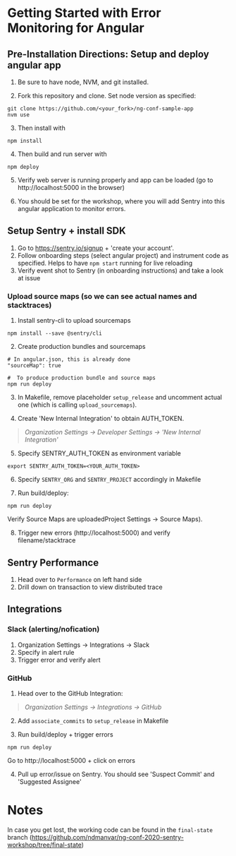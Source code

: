 # Getting Started with Error Monitoring for Angular

## Pre-Installation Directions: Setup and deploy angular app

1. Be sure to have node, NVM, and git installed.

2. Fork this repository and clone. Set node version as specified:
```
git clone https://github.com/<your_fork>/ng-conf-sample-app
nvm use
```
3. Then install with
```
npm install
```
4. Then build and run server with
```
npm deploy
```
5. Verify web server is running properly and app can be loaded (go to http://localhost:5000 in the browser)

6. You should be set for the workshop, where you will add Sentry into this angular application to monitor errors.


## Setup Sentry + install SDK
1. Go to https://sentry.io/signup + 'create your account'.
2. Follow onboarding steps (select angular project) and instrument code as specified. Helps to have `npm start` running for live reloading
3. Verify event shot to Sentry (in onboarding instructions) and take a look at issue

### Upload source maps (so we can see actual names and stacktraces)
1. Install sentry-cli to upload sourcemaps
```
npm install --save @sentry/cli
```

2. Create production bundles and sourcemaps
```
# In angular.json, this is already done
"sourceMap": true
```
```
#  To produce production bundle and source maps
npm run deploy
```

3. In Makefile, remove placeholder `setup_release` and uncomment actual one (which is calling `upload_sourcemaps`).

4. Create 'New Internal Integration' to obtain AUTH_TOKEN.
> _Organization Settings -> Developer Settings -> 'New Internal Integration'_


5. Specify SENTRY_AUTH_TOKEN as environment variable
```
export SENTRY_AUTH_TOKEN=<YOUR_AUTH_TOKEN>
```

6. Specify `SENTRY_ORG` and `SENTRY_PROJECT` accordingly in Makefile

7. Run build/deploy:
```
npm run deploy
```
Verify Source Maps are uploadedProject Settings -> Source Maps).

8. Trigger new errors (http://localhost:5000) and verify filename/stacktrace



## Sentry Performance
1. Head over to `Performance` on left hand side
2. Drill down on transaction to view distributed trace


## Integrations

### Slack (alerting/nofication)
1. Organization Settings -> Integrations -> Slack
2. Specify in alert rule
3. Trigger error and verify alert

### GitHub
1. Head over to the GitHub Integration:
> _Organization Settings -> Integrations -> GitHub_

2. Add `associate_commits` to `setup_release` in Makefile

3. Run build/deploy + trigger errors
```
npm run deploy
```
Go to http://localhost:5000 + click on errors

4. Pull up error/issue on Sentry. You should see 'Suspect Commit' and 'Suggested Assignee'



# Notes
In case you get lost, the working code can be found in the `final-state` branch (https://github.com/ndmanvar/ng-conf-2020-sentry-workshop/tree/final-state)
